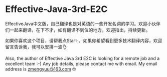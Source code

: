 # Effective-Java-3rd-E2C
EffectiveJava中文版，自己翻译也是对英语的一些开发名词的学习。欢迎小伙伴们一起来翻译，在下不才，如有翻译不到位的地方，欢迎指出，持续更新。

如果你喜欢这个项目，请帮我点Star✨，如果你希望看到更多技术翻译内容，欢迎留言告诉我，我可以安排一波👌

Also, the author of Effective Java 3rd E2C is looking for a remote job and a excellent team :-)
Any job details, please contact me with email. My email address is zmengyuu@163.com 🤓
